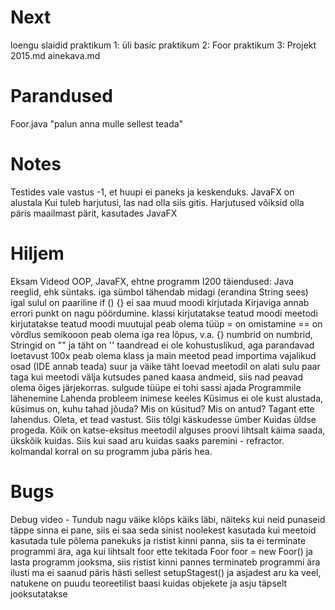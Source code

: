 # Next

loengu slaidid
praktikum 1: üli basic
praktikum 2: Foor
praktikum 3: Projekt
2015.md
ainekava.md

# Parandused
  Foor.java
  "palun anna mulle sellest teada"


# Notes
Testides vale vastus -1, et huupi ei paneks ja keskenduks.
JavaFX on alustala
Kui tuleb harjutusi, las nad olla siis gitis.
Harjutused võiksid olla päris maailmast pärit, kasutades JavaFX

# Hiljem
Eksam
Videod OOP, JavaFX, ehtne programm
I200 täiendused:
    Java reeglid, ehk süntaks.
        iga sümbol tähendab midagi (erandina String sees)
        igal sulul on paariline
        if () {} ei saa muud moodi kirjutada
        Kirjaviga annab errori
        punkt on nagu pöördumine.
        klassi kirjutatakse teatud moodi
        meetodi kirjutatakse teatud moodi
        muutujal peab olema tüüp
        = on omistamine == on võrdlus
        semikooon peab olema iga rea lõpus, v.a. {}
        numbrid on numbrid, Stringid on "" ja täht on ''
        taandread ei ole kohustuslikud, aga parandavad loetavust 100x
        peab olema klass ja main meetod
        pead importima vajalikud osad (IDE annab teada)
        suur ja väike täht loevad
        meetodil on alati sulu paar taga
        kui meetodi välja kutsudes paned kaasa andmeid, siis nad peavad olema õiges järjekorras.
        sulgude tüüpe ei tohi sassi ajada
    Programmile lähenemine
        Lahenda probleem inimese keeles
        Küsimus ei ole kust alustada, küsimus on, kuhu tahad jõuda?
        Mis on küsitud? Mis on antud? Tagant ette lahendus. Oleta, et tead vastust.
        Siis tõlgi käskudesse ümber
    Kuidas üldse progeda.
        Kõik on katse-eksitus meetodil
        alguses proovi lihtsalt käima saada, ükskõik kuidas. Siis kui saad aru kuidas saaks paremini - refractor.
        kolmandal korral on su programm juba päris hea.

# Bugs
Debug video - Tundub nagu väike klõps käiks läbi, näiteks kui neid punaseid täppe sinna ei pane, siis ei saa seda sinist noolekest kasutada
kui meetoid kasutada tule põlema panekuks ja ristist kinni panna, siis ta ei terminate programmi ära, aga kui lihtsalt foor ette tekitada Foor foor = new Foor() ja lasta programm jooksma, siis ristist kinni pannes terminateb programmi ära ilusti
ma ei saanud päris hästi sellest setupStagest() ja asjadest aru ka veel, natukene on puudu teoreetilist baasi kuidas objekete ja asju täpselt jooksutatakse
